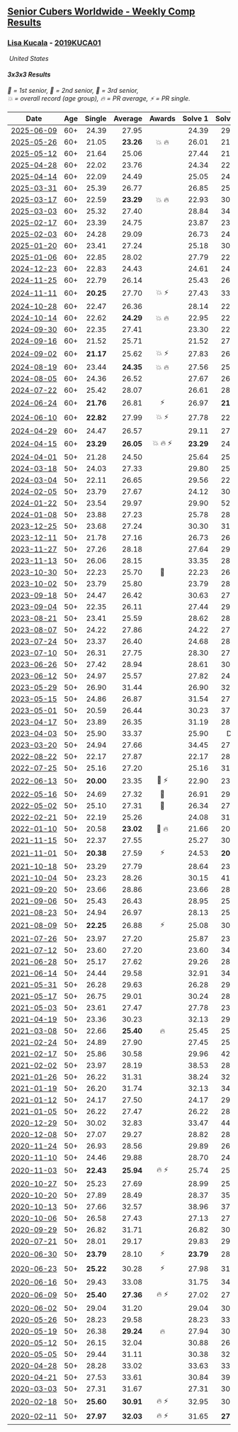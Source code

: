 <style>table {white-space: nowrap;}</style>
<link rel="stylesheet" type="text/css" href="/scw-comp/css/flags.css" />

## [Senior Cubers Worldwide - Weekly Comp Results](/scw-comp/results/)
### [Lisa Kucala](README.md) - [2019KUCA01](https://www.worldcubeassociation.org/persons/2019KUCA01?event=333)

<i class="flag flag-US" />&nbsp;United States

#### 3x3x3 Results

<span style="white-space: nowrap;">🥇 = 1st senior</span>, <span style="white-space: nowrap;">🥈 = 2nd senior</span>, <span style="white-space: nowrap;">🥉 = 3rd senior</span>, <span style="white-space: nowrap;">💥 = overall record (age group)</span>, <span style="white-space: nowrap;">🔥 = PR average</span>, <span style="white-space: nowrap;">⚡ = PR single</span>.

| Date | Age | Single | Average | Awards | Solve 1 | Solve 2 | Solve 3 | Solve 4 | Solve 5 | Video |
| :--: | :--: | --: | --: | :--: | --: | --: | --: | --: | --: | :-- |
| [2025-06-09](../../results/2025-06-09/333.md) | 60+ | 24.39 | 27.95 |  | 24.39 | 29.83 | 28.14 | 28.57 | 27.14 | [Desktop](https://www.facebook.com/events/947256517415436/permalink/955341909940230) / [Mobile](https://m.facebook.com/events/947256517415436?view=permalink&id=955341909940230) |
| [2025-05-26](../../results/2025-05-26/333.md) | 60+ | 21.05 | **23.26** | 💥 🔥 | 26.01 | 21.53 | 23.29 | 21.05 | 24.97 | [Desktop](https://www.facebook.com/events/2135590763616965/permalink/2146579829184725) / [Mobile](https://m.facebook.com/events/2135590763616965?view=permalink&id=2146579829184725) |
| [2025-05-12](../../results/2025-05-12/333.md) | 60+ | 21.64 | 25.06 |  | 27.44 | 21.64 | 27.66 | 25.42 | 22.33 | [Desktop](https://www.facebook.com/events/1716950522530027/permalink/1723954611829618) / [Mobile](https://m.facebook.com/events/1716950522530027?view=permalink&id=1723954611829618) |
| [2025-04-28](../../results/2025-04-28/333.md) | 60+ | 22.02 | 23.76 |  | 24.34 | 22.02 | 24.48 | 22.58 | 24.36 | [Desktop](https://www.facebook.com/events/1398919087967450/permalink/1406824967176862) / [Mobile](https://m.facebook.com/events/1398919087967450?view=permalink&id=1406824967176862) |
| [2025-04-14](../../results/2025-04-14/333.md) | 60+ | 22.09 | 24.49 |  | 25.05 | 24.09 | 22.09 | 27.91 | 24.34 | [Desktop](https://www.facebook.com/events/686757560572325/permalink/696692216245526) / [Mobile](https://m.facebook.com/events/686757560572325?view=permalink&id=696692216245526) |
| [2025-03-31](../../results/2025-03-31/333.md) | 60+ | 25.39 | 26.77 |  | 26.85 | 25.39 | 26.97 | 38.03 | 26.48 | [Desktop](https://www.facebook.com/events/952001183807395/permalink/962296096111237) / [Mobile](https://m.facebook.com/events/952001183807395?view=permalink&id=962296096111237) |
| [2025-03-17](../../results/2025-03-17/333.md) | 60+ | 22.59 | **23.29** | 💥 🔥 | 22.93 | 30.30 | 22.59 | 23.65 | 23.30 | [Desktop](https://www.facebook.com/events/4062322140668303/permalink/4076117285955455) / [Mobile](https://m.facebook.com/events/4062322140668303?view=permalink&id=4076117285955455) |
| [2025-03-03](../../results/2025-03-03/333.md) | 60+ | 25.32 | 27.40 |  | 28.84 | 34.77 | 26.73 | 26.62 | 25.32 | [Desktop](https://www.facebook.com/events/1685594042052171/permalink/1694346821176893) / [Mobile](https://m.facebook.com/events/1685594042052171?view=permalink&id=1694346821176893) |
| [2025-02-17](../../results/2025-02-17/333.md) | 60+ | 23.39 | 24.75 |  | 23.87 | 23.39 | 30.98 | 24.71 | 25.66 | [Desktop](https://www.facebook.com/events/1147070173669130/permalink/1155681862807961) / [Mobile](https://m.facebook.com/events/1147070173669130?view=permalink&id=1155681862807961) |
| [2025-02-03](../../results/2025-02-03/333.md) | 60+ | 24.28 | 29.09 |  | 26.73 | 24.28 | 29.34 | 31.21 | 34.89 | [Desktop](https://www.facebook.com/events/595481126781396/permalink/606065362389639) / [Mobile](https://m.facebook.com/events/595481126781396?view=permalink&id=606065362389639) |
| [2025-01-20](../../results/2025-01-20/333.md) | 60+ | 23.41 | 27.24 |  | 25.18 | 30.50 | 26.03 | 23.41 | DNF | [Desktop](https://www.facebook.com/events/918940140419097/permalink/928621396117638) / [Mobile](https://m.facebook.com/events/918940140419097?view=permalink&id=928621396117638) |
| [2025-01-06](../../results/2025-01-06/333.md) | 60+ | 22.85 | 28.02 |  | 27.79 | 22.85 | 28.73 | 28.00 | 28.26 | [Desktop](https://www.facebook.com/events/595415366757855/permalink/605595629073162) / [Mobile](https://m.facebook.com/events/595415366757855?view=permalink&id=605595629073162) |
| [2024-12-23](../../results/2024-12-23/333.md) | 60+ | 22.83 | 24.43 |  | 24.61 | 24.12 | 22.83 | 24.57 | 30.06 | [Desktop](https://www.facebook.com/events/1148887196801084/permalink/1153138573042613) / [Mobile](https://m.facebook.com/events/1148887196801084?view=permalink&id=1153138573042613) |
| [2024-11-25](../../results/2024-11-25/333.md) | 60+ | 22.79 | 26.14 |  | 25.43 | 26.14 | 28.38 | 22.79 | 26.85 | [Desktop](https://www.facebook.com/events/1257789925369732/permalink/1266541937827864) / [Mobile](https://m.facebook.com/events/1257789925369732?view=permalink&id=1266541937827864) |
| [2024-11-11](../../results/2024-11-11/333.md) | 60+ | **20.25** | 27.70 | 💥 ⚡ | 27.43 | 33.35 | 29.91 | 25.75 | **20.25** | [Desktop](https://www.facebook.com/events/1967492723733489/permalink/1977502299399198) / [Mobile](https://m.facebook.com/events/1967492723733489?view=permalink&id=1977502299399198) |
| [2024-10-28](../../results/2024-10-28/333.md) | 60+ | 22.47 | 26.36 |  | 28.14 | 22.47 | 30.15 | 22.68 | 28.25 | [Desktop](https://www.facebook.com/events/946695540632554/permalink/955475956421179) / [Mobile](https://m.facebook.com/events/946695540632554?view=permalink&id=955475956421179) |
| [2024-10-14](../../results/2024-10-14/333.md) | 60+ | 22.62 | **24.29** | 💥 🔥 | 22.95 | 22.62 | 24.36 | 25.65 | 25.56 | [Desktop](https://www.facebook.com/events/892899002359105/permalink/902274071421598) / [Mobile](https://m.facebook.com/events/892899002359105?view=permalink&id=902274071421598) |
| [2024-09-30](../../results/2024-09-30/333.md) | 60+ | 22.35 | 27.41 |  | 23.30 | 22.35 | 30.41 | 31.60 | 28.52 | [Desktop](https://www.facebook.com/events/559779533112258/permalink/570185265405018) / [Mobile](https://m.facebook.com/events/559779533112258?view=permalink&id=570185265405018) |
| [2024-09-16](../../results/2024-09-16/333.md) | 60+ | 21.52 | 25.71 |  | 21.52 | 27.78 | 24.46 | 26.49 | 26.18 | [Desktop](https://www.facebook.com/events/1432335554111064/permalink/1441264333218186) / [Mobile](https://m.facebook.com/events/1432335554111064?view=permalink&id=1441264333218186) |
| [2024-09-02](../../results/2024-09-02/333.md) | 60+ | **21.17** | 25.62 | 💥 ⚡ | 27.83 | 26.73 | 25.17 | **21.17** | 24.97 | [Desktop](https://www.facebook.com/events/536643418925945/permalink/543283594928594) / [Mobile](https://m.facebook.com/events/536643418925945?view=permalink&id=543283594928594) |
| [2024-08-19](../../results/2024-08-19/333.md) | 60+ | 23.44 | **24.35** | 💥 🔥 | 27.56 | 25.07 | 24.24 | 23.44 | 23.74 | [Desktop](https://www.facebook.com/events/1156782986175552/permalink/1166144841906033) / [Mobile](https://m.facebook.com/events/1156782986175552?view=permalink&id=1166144841906033) |
| [2024-08-05](../../results/2024-08-05/333.md) | 60+ | 24.36 | 26.52 |  | 27.67 | 26.12 | 25.78 | 31.49 | 24.36 | [Desktop](https://www.facebook.com/events/1659713531529180/permalink/1668510337316166) / [Mobile](https://m.facebook.com/events/1659713531529180?view=permalink&id=1668510337316166) |
| [2024-07-22](../../results/2024-07-22/333.md) | 60+ | 25.42 | 28.07 |  | 26.61 | 28.76 | 25.42 | 29.67 | 28.85 | [Desktop](https://www.facebook.com/events/909767637577126/permalink/918855780001645) / [Mobile](https://m.facebook.com/events/909767637577126?view=permalink&id=918855780001645) |
| [2024-06-24](../../results/2024-06-24/333.md) | 60+ | **21.76** | 26.81 | ⚡ | 26.97 | **21.76** | 30.50 | 25.07 | 28.38 | [Desktop](https://www.facebook.com/events/437464695833920/permalink/445220745058315) / [Mobile](https://m.facebook.com/events/437464695833920?view=permalink&id=445220745058315) |
| [2024-06-10](../../results/2024-06-10/333.md) | 60+ | **22.82** | 27.99 | 💥 ⚡ | 27.78 | 22.83 | 43.05 | **22.82** | 33.36 | [Desktop](https://www.facebook.com/events/1031082051776253/permalink/1039477897603335) / [Mobile](https://m.facebook.com/events/1031082051776253?view=permalink&id=1039477897603335) |
| [2024-04-29](../../results/2024-04-29/333.md) | 60+ | 24.47 | 26.57 |  | 29.11 | 27.09 | 25.41 | 27.21 | 24.47 | [Desktop](https://www.facebook.com/events/728652622517739/permalink/736506935065641) / [Mobile](https://m.facebook.com/events/728652622517739?view=permalink&id=736506935065641) |
| [2024-04-15](../../results/2024-04-15/333.md) | 60+ | **23.29** | **26.05** | 💥 🔥 ⚡ | **23.29** | 24.12 | 30.74 | 31.46 | **23.29** | [Desktop](https://www.facebook.com/events/288128664385253/permalink/301063763091743) / [Mobile](https://m.facebook.com/events/288128664385253?view=permalink&id=301063763091743) |
| [2024-04-01](../../results/2024-04-01/333.md) | 50+ | 21.28 | 24.50 |  | 25.64 | 25.54 | 21.28 | 22.33 | 25.76 | [Desktop](https://www.facebook.com/events/399816879472850/permalink/408027548651783) / [Mobile](https://m.facebook.com/events/399816879472850?view=permalink&id=408027548651783) |
| [2024-03-18](../../results/2024-03-18/333.md) | 50+ | 24.03 | 27.33 |  | 29.80 | 25.54 | 26.65 | 32.76 | 24.03 | [Desktop](https://www.facebook.com/events/962609138892132/permalink/969165251569854) / [Mobile](https://m.facebook.com/events/962609138892132?view=permalink&id=969165251569854) |
| [2024-03-04](../../results/2024-03-04/333.md) | 50+ | 22.11 | 26.65 |  | 29.56 | 22.11 | 26.82 | 25.92 | 27.20 | [Desktop](https://www.facebook.com/events/682023687232856/permalink/687297570038801) / [Mobile](https://m.facebook.com/events/682023687232856?view=permalink&id=687297570038801) |
| [2024-02-05](../../results/2024-02-05/333.md) | 50+ | 23.79 | 27.67 |  | 24.12 | 30.88 | 28.02 | 42.92 | 23.79 | [Desktop](https://www.facebook.com/events/3090201184445880/permalink/3102349779897687) / [Mobile](https://m.facebook.com/events/3090201184445880?view=permalink&id=3102349779897687) |
| [2024-01-22](../../results/2024-01-22/333.md) | 50+ | 23.54 | 29.97 |  | 29.90 | 52.85 | 33.59 | 26.41 | 23.54 | [Desktop](https://www.facebook.com/events/1080083269860734/permalink/1087682669100794) / [Mobile](https://m.facebook.com/events/1080083269860734?view=permalink&id=1087682669100794) |
| [2024-01-08](../../results/2024-01-08/333.md) | 50+ | 23.88 | 27.23 |  | 25.78 | 28.59 | 35.74 | 27.32 | 23.88 | [Desktop](https://www.facebook.com/events/1278843609453417/permalink/1282627292408382) / [Mobile](https://m.facebook.com/events/1278843609453417?view=permalink&id=1282627292408382) |
| [2023-12-25](../../results/2023-12-25/333.md) | 50+ | 23.68 | 27.24 |  | 30.30 | 31.45 | 27.32 | 23.68 | 24.11 | [Desktop](https://www.facebook.com/events/231087383363053/permalink/239636859174772) / [Mobile](https://m.facebook.com/events/231087383363053?view=permalink&id=239636859174772) |
| [2023-12-11](../../results/2023-12-11/333.md) | 50+ | 21.78 | 27.16 |  | 26.73 | 26.85 | 27.91 | 31.11 | 21.78 | [Desktop](https://www.facebook.com/events/1404140403643629/permalink/1411479799576356) / [Mobile](https://m.facebook.com/events/1404140403643629?view=permalink&id=1411479799576356) |
| [2023-11-27](../../results/2023-11-27/333.md) | 50+ | 27.26 | 28.18 |  | 27.64 | 29.15 | 27.74 | 27.26 | 30.17 | [Desktop](https://www.facebook.com/events/889636606027860/permalink/895569232101264) / [Mobile](https://m.facebook.com/events/889636606027860?view=permalink&id=895569232101264) |
| [2023-11-13](../../results/2023-11-13/333.md) | 50+ | 26.06 | 28.15 |  | 33.35 | 28.74 | 28.03 | 26.06 | 27.67 | [Desktop](https://www.facebook.com/events/1478121449586426/permalink/1485482905516947) / [Mobile](https://m.facebook.com/events/1478121449586426?view=permalink&id=1485482905516947) |
| [2023-10-30](../../results/2023-10-30/333.md) | 50+ | 22.23 | 25.70 | 🥉 | 22.23 | 26.58 | 26.51 | 24.00 | 31.36 | [Desktop](https://www.facebook.com/events/1074911313795532/permalink/1083219446298052) / [Mobile](https://m.facebook.com/events/1074911313795532?view=permalink&id=1083219446298052) |
| [2023-10-02](../../results/2023-10-02/333.md) | 50+ | 23.79 | 25.80 |  | 23.79 | 28.38 | 23.99 | 25.04 | 29.56 | [Desktop](https://www.facebook.com/events/1518773368939011/permalink/1525354848280863) / [Mobile](https://m.facebook.com/events/1518773368939011?view=permalink&id=1525354848280863) |
| [2023-09-18](../../results/2023-09-18/333.md) | 50+ | 24.47 | 26.42 |  | 30.63 | 27.30 | 25.47 | 24.47 | 26.50 | [Desktop](https://www.facebook.com/events/1636211493537200/permalink/1642445189580497) / [Mobile](https://m.facebook.com/events/1636211493537200?view=permalink&id=1642445189580497) |
| [2023-09-04](../../results/2023-09-04/333.md) | 50+ | 22.35 | 26.11 |  | 27.44 | 29.09 | 22.35 | 26.26 | 24.63 | [Desktop](https://www.facebook.com/events/190773964023185/permalink/200438336390081) / [Mobile](https://m.facebook.com/events/190773964023185?view=permalink&id=200438336390081) |
| [2023-08-21](../../results/2023-08-21/333.md) | 50+ | 23.41 | 25.59 |  | 28.62 | 28.86 | 24.38 | 23.78 | 23.41 | [Desktop](https://www.facebook.com/events/1826888371060368/permalink/1833237070425498) / [Mobile](https://m.facebook.com/events/1826888371060368?view=permalink&id=1833237070425498) |
| [2023-08-07](../../results/2023-08-07/333.md) | 50+ | 24.22 | 27.86 |  | 24.22 | 27.71 | 27.86 | 36.73 | 28.01 | [Desktop](https://www.facebook.com/events/274987855148595/permalink/276843864962994) / [Mobile](https://m.facebook.com/events/274987855148595?view=permalink&id=276843864962994) |
| [2023-07-24](../../results/2023-07-24/333.md) | 50+ | 23.37 | 26.40 |  | 24.68 | 28.92 | 30.35 | 25.60 | 23.37 | [Desktop](https://www.facebook.com/events/1475111463308788/permalink/1480884139398187) / [Mobile](https://m.facebook.com/events/1475111463308788?view=permalink&id=1480884139398187) |
| [2023-07-10](../../results/2023-07-10/333.md) | 50+ | 26.31 | 27.75 |  | 28.30 | 27.20 | 34.16 | 27.74 | 26.31 | [Desktop](https://www.facebook.com/events/198208716234931/permalink/202926179096518) / [Mobile](https://m.facebook.com/events/198208716234931?view=permalink&id=202926179096518) |
| [2023-06-26](../../results/2023-06-26/333.md) | 50+ | 27.42 | 28.94 |  | 28.61 | 30.03 | 30.20 | 27.42 | 28.19 | [Desktop](https://www.facebook.com/events/205496442461873/permalink/213637921647725) / [Mobile](https://m.facebook.com/events/205496442461873?view=permalink&id=213637921647725) |
| [2023-06-12](../../results/2023-06-12/333.md) | 50+ | 24.97 | 25.57 |  | 27.82 | 24.97 | 26.28 | 25.10 | 25.34 | [Desktop](https://www.facebook.com/events/2098018943739146/permalink/2104896833051357) / [Mobile](https://m.facebook.com/events/2098018943739146?view=permalink&id=2104896833051357) |
| [2023-05-29](../../results/2023-05-29/333.md) | 50+ | 26.90 | 31.44 |  | 26.90 | 32.21 | 33.73 | 32.23 | 29.88 | [Desktop](https://www.facebook.com/events/199553879662923/permalink/206363872315257) / [Mobile](https://m.facebook.com/events/199553879662923?view=permalink&id=206363872315257) |
| [2023-05-15](../../results/2023-05-15/333.md) | 50+ | 24.86 | 26.87 |  | 31.54 | 27.59 | 27.32 | 24.86 | 25.71 | [Desktop](https://www.facebook.com/events/943848890264789/permalink/948866056429739) / [Mobile](https://m.facebook.com/events/943848890264789?view=permalink&id=948866056429739) |
| [2023-05-01](../../results/2023-05-01/333.md) | 50+ | 20.59 | 26.44 |  | 30.23 | 37.18 | 20.59 | 26.81 | 22.29 | [Desktop](https://www.facebook.com/events/751816416413742/permalink/758984079030309) / [Mobile](https://m.facebook.com/events/751816416413742?view=permalink&id=758984079030309) |
| [2023-04-17](../../results/2023-04-17/333.md) | 50+ | 23.89 | 26.35 |  | 31.19 | 28.59 | 24.52 | 25.93 | 23.89 | [Desktop](https://www.facebook.com/events/786804792820217/permalink/790458832454813) / [Mobile](https://m.facebook.com/events/786804792820217?view=permalink&id=790458832454813) |
| [2023-04-03](../../results/2023-04-03/333.md) | 50+ | 25.90 | 33.37 |  | 25.90 | DNF | 28.47 | 33.88 | 37.75 | [Desktop](https://www.facebook.com/events/542929047949179/permalink/550254073883343) / [Mobile](https://m.facebook.com/events/542929047949179?view=permalink&id=550254073883343) |
| [2023-03-20](../../results/2023-03-20/333.md) | 50+ | 24.94 | 27.66 |  | 34.45 | 27.14 | 27.78 | 28.05 | 24.94 | [Desktop](https://www.facebook.com/events/241366535002371/permalink/247296684409356) / [Mobile](https://m.facebook.com/events/241366535002371?view=permalink&id=247296684409356) |
| [2022-08-22](../../results/2022-08-22/333.md) | 50+ | 22.17 | 27.87 |  | 22.17 | 28.86 | 27.77 | 26.97 | 32.05 | [Desktop](https://www.facebook.com/events/1050714292295463/permalink/1058900641476828) / [Mobile](https://m.facebook.com/events/1050714292295463?view=permalink&id=1058900641476828) |
| [2022-07-25](../../results/2022-07-25/333.md) | 50+ | 25.16 | 27.20 |  | 25.16 | 31.75 | 27.33 | 27.64 | 26.62 | [Desktop](https://www.facebook.com/events/735191414262810/permalink/742390433542908) / [Mobile](https://m.facebook.com/events/735191414262810?view=permalink&id=742390433542908) |
| [2022-06-13](../../results/2022-06-13/333.md) | 50+ | **20.00** | 23.35 | 🥉 ⚡ | 22.90 | 23.62 | 23.52 | **20.00** | 34.09 | [Desktop](https://www.facebook.com/events/1292279001590904/permalink/1301656630653141) / [Mobile](https://m.facebook.com/events/1292279001590904?view=permalink&id=1301656630653141) |
| [2022-05-16](../../results/2022-05-16/333.md) | 50+ | 24.69 | 27.32 | 🥈 | 26.91 | 29.51 | 30.23 | 25.55 | 24.69 | [Desktop](https://www.facebook.com/events/359265572736727/permalink/362728985723719) / [Mobile](https://m.facebook.com/events/359265572736727?view=permalink&id=362728985723719) |
| [2022-05-02](../../results/2022-05-02/333.md) | 50+ | 25.10 | 27.31 | 🥉 | 26.34 | 27.77 | 27.82 | 25.10 | 31.98 | [Desktop](https://www.facebook.com/events/5764445473571551/permalink/5803098799706218) / [Mobile](https://m.facebook.com/events/5764445473571551?view=permalink&id=5803098799706218) |
| [2022-02-21](../../results/2022-02-21/333.md) | 50+ | 22.19 | 25.26 |  | 24.08 | 31.99 | 22.19 | 28.38 | 23.33 | [Desktop](https://www.facebook.com/events/509549287201075/permalink/513988760090461) / [Mobile](https://m.facebook.com/events/509549287201075?view=permalink&id=513988760090461) |
| [2022-01-10](../../results/2022-01-10/333.md) | 50+ | 20.58 | **23.02** | 🥉 🔥 | 21.66 | 20.58 | 22.16 | 26.95 | 25.25 | [Desktop](https://www.facebook.com/events/461056852143654/permalink/462158532033486) / [Mobile](https://m.facebook.com/events/461056852143654?view=permalink&id=462158532033486) |
| [2021-11-15](../../results/2021-11-15/333.md) | 50+ | 22.37 | 27.55 |  | 25.27 | 30.14 | 31.66 | 27.24 | 22.37 | [Desktop](https://www.facebook.com/events/717487009641909/permalink/720758222648121) / [Mobile](https://m.facebook.com/events/717487009641909?view=permalink&id=720758222648121) |
| [2021-11-01](../../results/2021-11-01/333.md) | 50+ | **20.38** | 27.59 | ⚡ | 24.53 | **20.38** | 27.14 | 42.55 | 31.10 | [Desktop](https://www.facebook.com/events/556108165479652/permalink/559438875146581) / [Mobile](https://m.facebook.com/events/556108165479652?view=permalink&id=559438875146581) |
| [2021-10-18](../../results/2021-10-18/333.md) | 50+ | 23.29 | 27.79 |  | 28.64 | 23.29 | 30.89 | 25.70 | 29.03 | [Desktop](https://www.facebook.com/events/261213032615951/permalink/266968842040370) / [Mobile](https://m.facebook.com/events/261213032615951?view=permalink&id=266968842040370) |
| [2021-10-04](../../results/2021-10-04/333.md) | 50+ | 23.23 | 28.26 |  | 30.15 | 41.65 | 28.38 | 26.25 | 23.23 | [Desktop](https://www.facebook.com/events/1102565390277531/permalink/1105588079975262) / [Mobile](https://m.facebook.com/events/1102565390277531?view=permalink&id=1105588079975262) |
| [2021-09-20](../../results/2021-09-20/333.md) | 50+ | 23.66 | 28.86 |  | 23.66 | 28.50 | 32.61 | 36.16 | 25.46 | [Desktop](https://www.facebook.com/events/836337370416586/permalink/842890843094572) / [Mobile](https://m.facebook.com/events/836337370416586?view=permalink&id=842890843094572) |
| [2021-09-06](../../results/2021-09-06/333.md) | 50+ | 25.43 | 26.43 |  | 28.95 | 25.43 | 26.14 | 27.62 | 25.53 | [Desktop](https://www.facebook.com/events/208105634636421/permalink/214637967316521) / [Mobile](https://m.facebook.com/events/208105634636421?view=permalink&id=214637967316521) |
| [2021-08-23](../../results/2021-08-23/333.md) | 50+ | 24.94 | 26.97 |  | 28.13 | 25.23 | 27.55 | 29.54 | 24.94 | [Desktop](https://www.facebook.com/events/992549044856331/permalink/999826050795297) / [Mobile](https://m.facebook.com/events/992549044856331?view=permalink&id=999826050795297) |
| [2021-08-09](../../results/2021-08-09/333.md) | 50+ | **22.25** | 26.88 | ⚡ | 25.08 | 30.44 | 26.28 | 29.27 | **22.25** | [Desktop](https://www.facebook.com/events/799005364067137/permalink/805154203452253) / [Mobile](https://m.facebook.com/events/799005364067137?view=permalink&id=805154203452253) |
| [2021-07-26](../../results/2021-07-26/333.md) | 50+ | 23.97 | 27.20 |  | 25.87 | 23.97 | 30.68 | 32.39 | 25.05 | [Desktop](https://www.facebook.com/events/345405150546336/permalink/350787200008131) / [Mobile](https://m.facebook.com/events/345405150546336?view=permalink&id=350787200008131) |
| [2021-07-12](../../results/2021-07-12/333.md) | 50+ | 23.60 | 27.20 |  | 23.60 | 34.16 | 26.60 | 30.10 | 24.90 | [Desktop](https://www.facebook.com/events/511699716713156/permalink/518074879408973) / [Mobile](https://m.facebook.com/events/511699716713156?view=permalink&id=518074879408973) |
| [2021-06-28](../../results/2021-06-28/333.md) | 50+ | 25.17 | 27.62 |  | 29.26 | 28.58 | 25.17 | 25.90 | 28.38 | [Desktop](https://www.facebook.com/events/849999075950147/permalink/856096318673756) / [Mobile](https://m.facebook.com/events/849999075950147?view=permalink&id=856096318673756) |
| [2021-06-14](../../results/2021-06-14/333.md) | 50+ | 24.44 | 29.58 |  | 32.91 | 34.75 | 24.44 | 28.15 | 27.67 | [Desktop](https://www.facebook.com/events/318989363128881/permalink/324323449262139) / [Mobile](https://m.facebook.com/events/318989363128881?view=permalink&id=324323449262139) |
| [2021-05-31](../../results/2021-05-31/333.md) | 50+ | 26.28 | 29.63 |  | 26.28 | 29.28 | 30.72 | 31.72 | 28.89 | [Desktop](https://www.facebook.com/events/477312563557358/permalink/482875439667737) / [Mobile](https://m.facebook.com/events/477312563557358?view=permalink&id=482875439667737) |
| [2021-05-17](../../results/2021-05-17/333.md) | 50+ | 26.75 | 29.01 |  | 30.24 | 28.34 | 30.96 | 28.45 | 26.75 | [Desktop](https://www.facebook.com/events/294093895691078/permalink/302881171479017) / [Mobile](https://m.facebook.com/events/294093895691078?view=permalink&id=302881171479017) |
| [2021-05-03](../../results/2021-05-03/333.md) | 50+ | 23.61 | 27.47 |  | 27.78 | 23.61 | 26.16 | 28.46 | 32.22 | [Desktop](https://www.facebook.com/events/2542204919406396/permalink/2549451865348368) / [Mobile](https://m.facebook.com/events/2542204919406396?view=permalink&id=2549451865348368) |
| [2021-04-19](../../results/2021-04-19/333.md) | 50+ | 23.36 | 30.23 |  | 32.13 | 29.82 | 23.36 | 30.87 | 29.99 | [Desktop](https://www.facebook.com/events/195346665532379/permalink/201613574905688) / [Mobile](https://m.facebook.com/events/195346665532379?view=permalink&id=201613574905688) |
| [2021-03-08](../../results/2021-03-08/333.md) | 50+ | 22.66 | **25.40** | 🔥 | 25.45 | 25.66 | 29.72 | 25.10 | 22.66 | [Desktop](https://www.facebook.com/events/286026952942446/permalink/294391792105962) / [Mobile](https://m.facebook.com/events/286026952942446?view=permalink&id=294391792105962) |
| [2021-02-24](../../results/2021-02-24/333.md) | 50+ | 24.89 | 27.90 |  | 27.45 | 25.72 | 30.53 | 38.07 | 24.89 | [Desktop](https://www.facebook.com/events/264199631979561/permalink/269709964761861) / [Mobile](https://m.facebook.com/events/264199631979561?view=permalink&id=269709964761861) |
| [2021-02-17](../../results/2021-02-17/333.md) | 50+ | 25.86 | 30.58 |  | 29.96 | 42.99 | 25.86 | 28.27 | 33.50 | [Desktop](https://www.facebook.com/events/749806039307047/permalink/756865418601109) / [Mobile](https://m.facebook.com/events/749806039307047?view=permalink&id=756865418601109) |
| [2021-02-02](../../results/2021-02-02/333.md) | 50+ | 23.97 | 28.19 |  | 38.53 | 28.55 | 27.56 | 23.97 | 28.46 | [Desktop](https://www.facebook.com/events/176364004262939/permalink/180503913848948) / [Mobile](https://m.facebook.com/events/176364004262939?view=permalink&id=180503913848948) |
| [2021-01-26](../../results/2021-01-26/333.md) | 50+ | 26.22 | 31.31 |  | 38.24 | 32.52 | 28.47 | 32.93 | 26.22 | [Desktop](https://www.facebook.com/events/415506712992555/permalink/419260542617172) / [Mobile](https://m.facebook.com/events/415506712992555?view=permalink&id=419260542617172) |
| [2021-01-19](../../results/2021-01-19/333.md) | 50+ | 26.20 | 31.74 |  | 32.13 | 34.62 | 28.99 | 34.11 | 26.20 | [Desktop](https://www.facebook.com/events/259430338941057/permalink/262341081983316) / [Mobile](https://m.facebook.com/events/259430338941057?view=permalink&id=262341081983316) |
| [2021-01-12](../../results/2021-01-12/333.md) | 50+ | 24.17 | 27.50 |  | 24.17 | 29.62 | 27.19 | 32.59 | 25.70 | [Desktop](https://www.facebook.com/events/154842819532367/permalink/157193195963996) / [Mobile](https://m.facebook.com/events/154842819532367?view=permalink&id=157193195963996) |
| [2021-01-05](../../results/2021-01-05/333.md) | 50+ | 26.22 | 27.47 |  | 26.22 | 28.14 | 27.62 | 27.19 | 27.60 | [Desktop](https://www.facebook.com/events/237822631087555/permalink/241479964055155) / [Mobile](https://m.facebook.com/events/237822631087555?view=permalink&id=241479964055155) |
| [2020-12-29](../../results/2020-12-29/333.md) | 50+ | 30.02 | 32.83 |  | 33.47 | 44.46 | 30.02 | 33.67 | 31.34 | [Desktop](https://www.facebook.com/events/807437066779451/permalink/811376926385465) / [Mobile](https://m.facebook.com/events/807437066779451?view=permalink&id=811376926385465) |
| [2020-12-08](../../results/2020-12-08/333.md) | 50+ | 27.07 | 29.27 |  | 28.82 | 28.98 | 30.78 | 30.00 | 27.07 | [Desktop](https://www.facebook.com/events/1026387727837469/permalink/1029804937495748) / [Mobile](https://m.facebook.com/events/1026387727837469?view=permalink&id=1029804937495748) |
| [2020-11-24](../../results/2020-11-24/333.md) | 50+ | 26.93 | 28.56 |  | 29.89 | 26.93 | 29.44 | 27.00 | 29.25 | [Desktop](https://www.facebook.com/events/418254925863499/permalink/421555028866822) / [Mobile](https://m.facebook.com/events/418254925863499?view=permalink&id=421555028866822) |
| [2020-11-10](../../results/2020-11-10/333.md) | 50+ | 24.46 | 29.88 |  | 28.70 | 24.46 | 34.41 | 26.52 | 36.95 | [Desktop](https://www.facebook.com/events/355672432175632/permalink/360041211738754) / [Mobile](https://m.facebook.com/events/355672432175632?view=permalink&id=360041211738754) |
| [2020-11-03](../../results/2020-11-03/333.md) | 50+ | **22.43** | **25.94** | 🔥 ⚡ | 25.74 | 25.64 | 28.47 | 26.43 | **22.43** | [Desktop](https://www.facebook.com/events/1239637256416110/permalink/1244154179297751) / [Mobile](https://m.facebook.com/events/1239637256416110?view=permalink&id=1244154179297751) |
| [2020-10-27](../../results/2020-10-27/333.md) | 50+ | 25.23 | 27.69 |  | 28.99 | 25.23 | 29.22 | 28.01 | 26.08 | [Desktop](https://www.facebook.com/events/814285582657691/permalink/820095365410046) / [Mobile](https://m.facebook.com/events/814285582657691?view=permalink&id=820095365410046) |
| [2020-10-20](../../results/2020-10-20/333.md) | 50+ | 27.89 | 28.49 |  | 28.37 | 35.97 | 28.98 | 28.13 | 27.89 | [Desktop](https://www.facebook.com/events/1017705805364611/permalink/1022046161597242) / [Mobile](https://m.facebook.com/events/1017705805364611?view=permalink&id=1022046161597242) |
| [2020-10-13](../../results/2020-10-13/333.md) | 50+ | 27.66 | 32.57 |  | 38.96 | 37.41 | 32.14 | 28.15 | 27.66 | [Desktop](https://www.facebook.com/events/2855876438029747/permalink/2863093243974733) / [Mobile](https://m.facebook.com/events/2855876438029747?view=permalink&id=2863093243974733) |
| [2020-10-06](../../results/2020-10-06/333.md) | 50+ | 26.58 | 27.43 |  | 27.13 | 27.84 | 28.04 | 27.33 | 26.58 | [Desktop](https://www.facebook.com/events/2645965315652815/permalink/2651057331810280) / [Mobile](https://m.facebook.com/events/2645965315652815?view=permalink&id=2651057331810280) |
| [2020-09-29](../../results/2020-09-29/333.md) | 50+ | 26.82 | 31.71 |  | 26.82 | 30.02 | 35.72 | 37.06 | 29.38 | [Desktop](https://www.facebook.com/events/1202263490156156/permalink/1207908116258360) / [Mobile](https://m.facebook.com/events/1202263490156156?view=permalink&id=1207908116258360) |
| [2020-07-21](../../results/2020-07-21/333.md) | 50+ | 28.01 | 29.17 |  | 29.83 | 29.28 | 28.39 | 33.14 | 28.01 | [Desktop](https://www.facebook.com/events/1842039515939197/permalink/1847046672105148) / [Mobile](https://m.facebook.com/events/1842039515939197?view=permalink&id=1847046672105148) |
| [2020-06-30](../../results/2020-06-30/333.md) | 50+ | **23.79** | 28.10 | ⚡ | **23.79** | 28.88 | 31.14 | 28.15 | 27.28 | [Desktop](https://www.facebook.com/events/679860472562391/permalink/683843392164099) / [Mobile](https://m.facebook.com/events/679860472562391?view=permalink&id=683843392164099) |
| [2020-06-23](../../results/2020-06-23/333.md) | 50+ | **25.22** | 30.28 | ⚡ | 27.98 | 31.00 | 31.86 | **25.22** | 33.02 | [Desktop](https://www.facebook.com/events/722150235200875/permalink/726579611424604) / [Mobile](https://m.facebook.com/events/722150235200875?view=permalink&id=726579611424604) |
| [2020-06-16](../../results/2020-06-16/333.md) | 50+ | 29.43 | 33.08 |  | 31.75 | 34.24 | 29.43 | 33.26 | 34.67 | [Desktop](https://www.facebook.com/events/604103587178706/permalink/607910766797988) / [Mobile](https://m.facebook.com/events/604103587178706?view=permalink&id=607910766797988) |
| [2020-06-09](../../results/2020-06-09/333.md) | 50+ | **25.40** | **27.36** | 🔥 ⚡ | 27.02 | 27.53 | 29.19 | **25.40** | 27.52 | [Desktop](https://www.facebook.com/events/903549840109576/permalink/908241452973748) / [Mobile](https://m.facebook.com/events/903549840109576?view=permalink&id=908241452973748) |
| [2020-06-02](../../results/2020-06-02/333.md) | 50+ | 29.04 | 31.20 |  | 29.04 | 30.73 | 29.96 | 32.90 | 39.27 | [Desktop](https://www.facebook.com/events/3373950429496747/permalink/3381951992029924) / [Mobile](https://m.facebook.com/events/3373950429496747?view=permalink&id=3381951992029924) |
| [2020-05-26](../../results/2020-05-26/333.md) | 50+ | 28.23 | 29.58 |  | 28.23 | 33.74 | 30.21 | 29.87 | 28.65 | [Desktop](https://www.facebook.com/events/688407551989463/permalink/691372318359653) / [Mobile](https://m.facebook.com/events/688407551989463?view=permalink&id=691372318359653) |
| [2020-05-19](../../results/2020-05-19/333.md) | 50+ | 26.38 | **29.24** | 🔥 | 27.94 | 30.69 | 26.38 | 30.26 | 29.53 | [Desktop](https://www.facebook.com/events/1880761498725633/permalink/1884966041638512) / [Mobile](https://m.facebook.com/events/1880761498725633?view=permalink&id=1884966041638512) |
| [2020-05-12](../../results/2020-05-12/333.md) | 50+ | 26.15 | 32.04 |  | 30.88 | 26.15 | 37.17 | 31.95 | 33.30 | [Desktop](https://www.facebook.com/events/546188069600739/permalink/548185812734298) / [Mobile](https://m.facebook.com/events/546188069600739?view=permalink&id=548185812734298) |
| [2020-05-05](../../results/2020-05-05/333.md) | 50+ | 29.44 | 31.11 |  | 30.38 | 32.20 | 29.44 | 30.76 | 33.49 | [Desktop](https://www.facebook.com/events/3313106775587396/permalink/3317181021846638) / [Mobile](https://m.facebook.com/events/3313106775587396?view=permalink&id=3317181021846638) |
| [2020-04-28](../../results/2020-04-28/333.md) | 50+ | 28.28 | 33.02 |  | 33.63 | 33.80 | 34.39 | 28.28 | 31.62 | [Desktop](https://www.facebook.com/events/535188653858103/permalink/536102793766689) / [Mobile](https://m.facebook.com/events/535188653858103?view=permalink&id=536102793766689) |
| [2020-04-21](../../results/2020-04-21/333.md) | 50+ | 27.53 | 33.61 |  | 30.84 | 39.14 | 39.86 | 30.85 | 27.53 | [Desktop](https://www.facebook.com/events/880278499062375/permalink/884904821933076) / [Mobile](https://m.facebook.com/events/880278499062375?view=permalink&id=884904821933076) |
| [2020-03-03](../../results/2020-03-03/333.md) | 50+ | 27.31 | 31.67 |  | 27.31 | 30.74 | 35.99 | 32.57 | 31.70 | [Desktop](https://www.facebook.com/events/241721610185997/permalink/245712919786866) / [Mobile](https://m.facebook.com/events/241721610185997?view=permalink&id=245712919786866) |
| [2020-02-18](../../results/2020-02-18/333.md) | 50+ | **25.60** | **30.91** | 🔥 ⚡ | 32.95 | 30.91 | **25.60** | 29.64 | 32.19 | [Desktop](https://www.facebook.com/events/2558750947697073/permalink/2561750364063798) / [Mobile](https://m.facebook.com/events/2558750947697073?view=permalink&id=2561750364063798) |
| [2020-02-11](../../results/2020-02-11/333.md) | 50+ | **27.97** | **32.03** | 🔥 ⚡ | 31.65 | **27.97** | 32.75 | 31.70 | 37.00 | [Desktop](https://www.facebook.com/events/616423959107229/permalink/617792025637089) / [Mobile](https://m.facebook.com/events/616423959107229?view=permalink&id=617792025637089) |


<!-- Global site tag (gtag.js) - Google Analytics -->
<script async src="https://www.googletagmanager.com/gtag/js?id=UA-86348435-3"></script>
<script>window.dataLayer = window.dataLayer || []; function gtag() {dataLayer.push(arguments);} gtag('js', new Date()); gtag('config', 'UA-86348435-3');</script>
